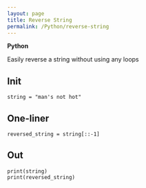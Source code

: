 ```yaml
---
layout: page
title: Reverse String
permalink: /Python/reverse-string
---
```


**Python**

Easily reverse a string without using any loops

## Init
```
string = "man's not hot"
```

## One-liner
```
reversed_string = string[::-1]
```

## Out
```
print(string)
print(reversed_string)
```
